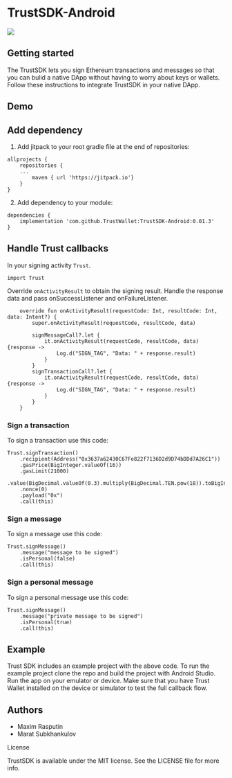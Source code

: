 # TrustSDK-Android
[![](https://jitpack.io/v/TrustWallet/TrustSdk-android.svg)](https://jitpack.io/#TrustWallet/TrustSdk-android)

## Getting started

The TrustSDK lets you sign Ethereum transactions and messages so that you can bulid a native DApp without having to worry about keys or wallets. Follow these instructions to integrate TrustSDK in your native DApp.

## Demo

## Add dependency

1. Add jitpack to your root gradle file at the end of repositories:
```
allprojects {
    repositories {
	...
        maven { url 'https://jitpack.io'}
    }
}
```

2. Add dependency to your module:
```
dependencies {
    implementation 'com.github.TrustWallet:TrustSDK-Android:0.01.3'
}
```

## Handle Trust callbacks

In your signing activity `Trust`.

```
import Trust
```

Override `onActivityResult` to obtain the signing result. Handle the response data and pass onSuccessListener and onFailureListener.

```
    override fun onActivityResult(requestCode: Int, resultCode: Int, data: Intent?) {
        super.onActivityResult(requestCode, resultCode, data)

        signMessageCall?.let {
            it.onActivityResult(requestCode, resultCode, data) {response ->
                Log.d("SIGN_TAG", "Data: " + response.result)
            }
        }
        signTransactionCall?.let {
            it.onActivityResult(requestCode, resultCode, data) {response ->
                Log.d("SIGN_TAG", "Data: " + response.result)
            }
        }
    }
```

### Sign a transaction

To sign a transaction use this code:

```
Trust.signTransaction()
    .recipient(Address("0x3637a62430C67Fe822f7136D2d9D74bDDd7A26C1"))
    .gasPrice(BigInteger.valueOf(16))
    .gasLimit(21000)
    .value(BigDecimal.valueOf(0.3).multiply(BigDecimal.TEN.pow(18)).toBigInteger())
    .nonce(0)
    .payload("0x")
    .call(this)
```

### Sign a message

To sign a message use this code:

```
Trust.signMessage()
    .message("message to be signed")
    .isPersonal(false)
    .call(this)
```

### Sign a personal message

To sign a personal message use this code:

```
Trust.signMessage()
    .message("private message to be signed")
    .isPersonal(true)
    .call(this)
```

## Example

Trust SDK includes an example project with the above code. To run the example project clone the repo and build the project with Android Studio. Run the app on your emulator or device. Make sure that you have Trust Wallet installed on the device or simulator to test the full callback flow.

## Authors

 * Maxim Rasputin
 * Marat Subkhankulov

License

TrustSDK is available under the MIT license. See the LICENSE file for more info.
